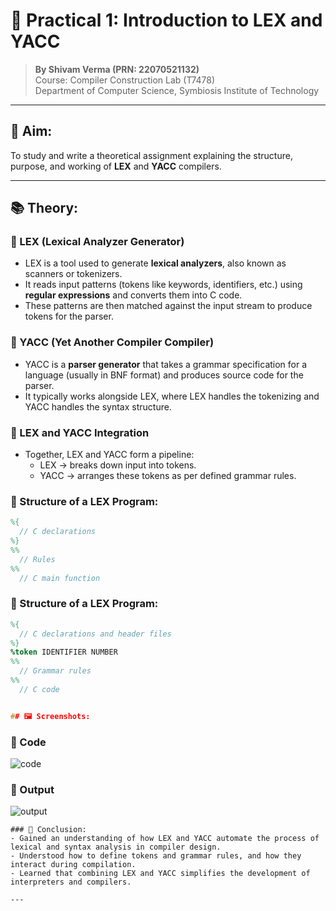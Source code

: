 # 🔧 Practical 1: Introduction to LEX and YACC

> **By Shivam Verma (PRN: 22070521132)**  
> Course: Compiler Construction Lab (T7478)  
> Department of Computer Science, Symbiosis Institute of Technology

---

## 🎯 Aim:

To study and write a theoretical assignment explaining the structure, purpose, and working of **LEX** and **YACC** compilers.

---

## 📚 Theory:

### 🔹 LEX (Lexical Analyzer Generator)
- LEX is a tool used to generate **lexical analyzers**, also known as scanners or tokenizers.
- It reads input patterns (tokens like keywords, identifiers, etc.) using **regular expressions** and converts them into C code.
- These patterns are then matched against the input stream to produce tokens for the parser.

### 🔹 YACC (Yet Another Compiler Compiler)
- YACC is a **parser generator** that takes a grammar specification for a language (usually in BNF format) and produces source code for the parser.
- It typically works alongside LEX, where LEX handles the tokenizing and YACC handles the syntax structure.

### 🔹 LEX and YACC Integration
- Together, LEX and YACC form a pipeline:
  - LEX → breaks down input into tokens.
  - YACC → arranges these tokens as per defined grammar rules.

### 🔹 Structure of a LEX Program:
```lex
%{
  // C declarations
%}
%%
  // Rules
%%
  // C main function

```

### 🔹 Structure of a LEX Program:
```yacc
%{
  // C declarations and header files
%}
%token IDENTIFIER NUMBER
%%
  // Grammar rules
%%
  // C code


## 🖼️ Screenshots:
```
### 🔹 Code
![code](https://github.com/user-attachments/assets/48d1644e-3e5d-4d95-af09-95f6503301a7)



### 🔹 Output
![output](https://github.com/user-attachments/assets/147eac6b-22e2-493a-84b2-bc29b30478b9)


```
### 🔹 Conclusion:
- Gained an understanding of how LEX and YACC automate the process of lexical and syntax analysis in compiler design.
- Understood how to define tokens and grammar rules, and how they interact during compilation.
- Learned that combining LEX and YACC simplifies the development of interpreters and compilers.

---

